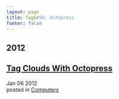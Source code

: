 ```yaml
---
layout: page
title: Tag&#58; Octopress
footer: false
---
```


<div id="blog-archives" class="category">
<h2>2012</h2>

<article>
<h1><a href="/2012/01/06/tag-clouds-with-octopress/index.html">Tag Clouds With Octopress</a></h1>
<time datetime="2012-01-06T00:00:00-06:00" pubdate><span class='month'>Jan</span> <span class='day'>06</span> <span class='year'>2012</span></time>
<footer>
<span class="categories">posted in 
<a href='/categories/computers/'>Computers</a></span>
</footer>
</article>
</div>
